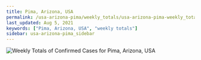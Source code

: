 ```yaml
---
title: Pima, Arizona, USA
permalink: /usa-arizona-pima/weekly_totals/usa-arizona-pima-weekly_totals.html
last_updated: Aug 5, 2021
keywords: ["Pima, Arizona, USA", "weekly totals"]
sidebar: usa-arizona-pima_sidebar
---
```


![Weekly Totals of Confirmed Cases for Pima, Arizona, USA](/covid_tracker/images/graphs/usa-arizona-pima-weekly_totals_graph.png)

